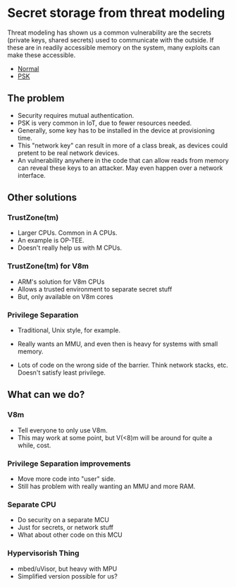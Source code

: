 # Secret storage from threat modeling

Threat modeling has shown us a common vulnerability are the secrets
(private keys, shared secrets) used to communicate with the outside.
If these are in readily accessible memory on the system, many exploits
can make these accessible.

- [Normal](normal.md)
- [PSK](psk.md)

## The problem

- Security requires mutual authentication.
- PSK is very common in IoT, due to fewer resources needed.
- Generally, some key has to be installed in the device at
  provisioning time.
- This "network key" can result in more of a class break, as devices
  could pretent to be real network devices.
- An vulnerability anywhere in the code that can allow reads from
  memory can reveal these keys to an attacker.  May even happen over a
  network interface.

## Other solutions

### TrustZone(tm)

- Larger CPUs.  Common in A CPUs.
- An example is OP-TEE.
- Doesn't really help us with M CPUs.

### TrustZone(tm) for V8m

- ARM's solution for V8m CPUs
- Allows a trusted environment to separate secret stuff
- But, only available on V8m cores

### Privilege Separation

- Traditional, Unix style, for example.

- Really wants an MMU, and even then is heavy for systems with small
  memory.
- Lots of code on the wrong side of the barrier.  Think network
  stacks, etc.  Doesn't satisfy least privilege.

## What can we do?

### V8m

- Tell everyone to only use V8m.
- This may work at some point, but V(<8)m will be around for quite a
  while, cost.

### Privilege Separation improvements

- Move more code into "user" side.
- Still has problem with really wanting an MMU and more RAM.

### Separate CPU

- Do security on a separate MCU
- Just for secrets, or network stuff
- What about other code on this MCU

### Hypervisorish Thing

- mbed/uVisor, but heavy with MPU
- Simplified version possible for us?
